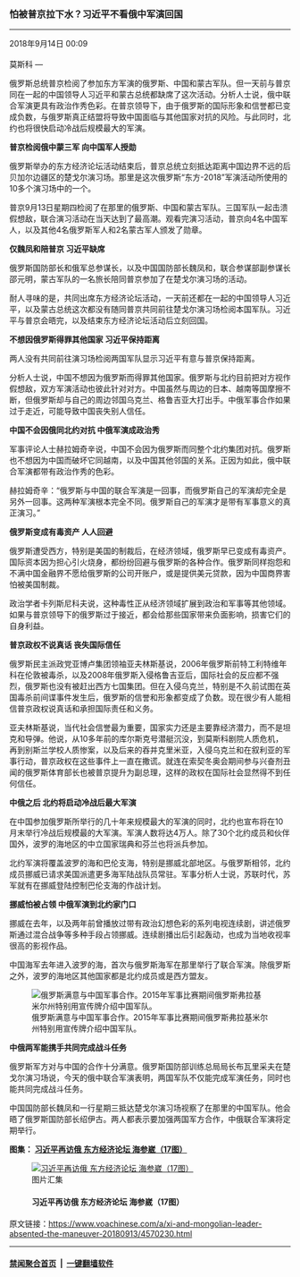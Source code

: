 ### 怕被普京拉下水？习近平不看俄中军演回国
------------------------

<div class="published">
 <span class="date" title="中国时间">
  <time datetime="2018-09-14T00:09:33+08:00">
   2018年9月14日 00:09
  </time>
 </span>
</div>
<br/>
<div class="wsw">
 <span class="dateline">
  莫斯科 —
 </span>
 <p>
  俄罗斯总统普京检阅了参加东方军演的俄罗斯、中国和蒙古军队。但一天前与普京同在一起的中国领导人习近平和蒙古总统都缺席了这次活动。分析人士说，俄中联合军演更具有政治作秀色彩。在普京领导下，由于俄罗斯的国际形象和信誉都已变成负数，与俄罗斯真正结盟将导致中国面临与其他国家对抗的风险。与此同时，北约也将很快启动冷战后规模最大的军演。
 </p>
 <p>
  <strong>
   普京检阅俄中蒙三军
  </strong>
  <strong>
   向中国军人授勋
  </strong>
 </p>
 <p>
  俄罗斯举办的东方经济论坛活动结束后，普京总统立刻抵达距离中国边界不远的后贝加尔边疆区的楚戈尔演习场。那里是这次俄罗斯“东方-2018”军演活动所使用的10多个演习场中的一个。
 </p>
 <p>
  普京9月13日星期四检阅了在那里的俄罗斯、中国和蒙古军队。三国军队一起击溃假想敌，联合演习活动在当天达到了最高潮。观看完演习活动，普京向4名中国军人，以及其他4名俄罗斯军人和2名蒙古军人颁发了勋章。
 </p>
 <p>
  <strong>
   仅魏凤和陪普京
  </strong>
  <strong>
   习近平缺席
  </strong>
 </p>
 <p>
  俄罗斯国防部长和俄军总参谋长，以及中国国防部长魏凤和，联合参谋部副参谋长邵元明，蒙古军队的一名旅长陪同普京参加了在楚戈尔演习场的活动。
 </p>
 <p>
  耐人寻味的是，共同出席东方经济论坛活动，一天前还都在一起的中国领导人习近平，以及蒙古总统这次都没有随同普京共同前往楚戈尔演习场检阅本国军队。习近平与普京会晤完，以及结束东方经济论坛活动后立刻回国。
 </p>
 <p>
  <strong>
   不想因俄罗斯得罪其他国家
  </strong>
  <strong>
   习近平保持距离
  </strong>
 </p>
 <p>
  两人没有共同前往演习场检阅两国军队显示习近平有意与普京保持距离。
 </p>
 <p>
  分析人士说，中国不想因为俄罗斯而得罪其他国家。俄罗斯与北约目前把对方视作假想敌，双方军演活动也彼此针对对方。中国虽然与周边的日本、越南等国摩擦不断，但俄罗斯却与自己的周边邻国乌克兰、格鲁吉亚大打出手。中俄军事合作如果过于走近，可能导致中国丧失别人信任。
 </p>
 <p>
  <strong>
   中国不会因俄同北约对抗
  </strong>
  <strong>
   中俄军演成政治秀
  </strong>
 </p>
 <p>
  军事评论人士赫拉姆奇辛说，中国不会因为俄罗斯而同整个北约集团对抗。俄罗斯也不想因为中国而破坏它同越南，以及中国其他邻国的关系。正因为如此，俄中联合军演都带有政治作秀的色彩。
 </p>
 <p>
  赫拉姆奇辛：“俄罗斯与中国的联合军演是一回事，而俄罗斯自己的军演却完全是另外一回事。这两种军演根本完全不同。俄罗斯自己的军演才是带有军事意义的真正演习。”
 </p>
 <p>
  <strong>
   俄罗斯变成有毒资产
  </strong>
  <strong>
   人人回避
  </strong>
 </p>
 <p>
  俄罗斯遭受西方，特别是美国的制裁后，在经济领域，俄罗斯早已变成有毒资产。国际资本因为担心引火烧身，都纷纷回避与俄罗斯的各种合作。俄罗斯同样抱怨和不满中国金融界不愿给俄罗斯的公司开账户，或是提供美元贷款，因为中国商界害怕被美国制裁。
 </p>
 <p>
  政治学者卡列斯尼科夫说，这种毒性正从经济领域扩展到政治和军事等其他领域。如果与普京领导下的俄罗斯过于接近，都会给那些国家带来负面影响，损害它们的自身利益。
 </p>
 <p>
  <strong>
   普京政权不说真话
  </strong>
  <strong>
   丧失国际信任
  </strong>
 </p>
 <p>
  俄罗斯民主派政党亚博卢集团领袖亚夫林斯基说，2006年俄罗斯前特工利特维年科在伦敦被毒杀，以及2008年俄罗斯入侵格鲁吉亚后，国际社会的反应都不强烈，俄罗斯也没有被赶出西方七国集团。但在入侵乌克兰，特别是不久前试图在英国毒杀前间谍事件发生后，俄罗斯的信誉和形象都变成了负数。现在很少有人能相信普京政权说真话和承担国际责任和义务。
 </p>
 <p>
  亚夫林斯基说，当代社会信誉最为重要，国家实力还是主要靠经济潜力，而不是坦克和导弹。他说，从10多年前的库尔斯克号潜艇沉没，到莫斯科剧院人质危机，再到别斯兰学校人质惨案，以及后来的吞并克里米亚，入侵乌克兰和在叙利亚的军事行动，普京政权在这些事件上一直在撒谎。就连在索契冬奥会期间参与兴奋剂丑闻的俄罗斯体育部长也被普京提升为副总理，这样的政权在国际社会显然得不到任何信任。
 </p>
 <p>
  <strong>
   中俄之后
  </strong>
  <strong>
   北约将启动冷战后最大军演
  </strong>
 </p>
 <p>
  在中国参加俄罗斯所举行的几十年来规模最大的军演的同时，北约也宣布将在10月末举行冷战后规模最的大军演。军演人数将达4万人。除了30个北约成员和伙伴国外，波罗的海地区的中立国家瑞典和芬兰也将派兵参加。
 </p>
 <p>
  北约军演将覆盖波罗的海和巴伦支海，特别是挪威北部地区。与俄罗斯相邻，北约成员挪威已请求美国派遣更多海军陆战队员常驻。军事分析人士说，苏联时代，苏军就有在挪威登陆控制巴伦支海的作战计划。
 </p>
 <p>
  <strong>
   挪威怕被占领
  </strong>
  <strong>
   中俄军演到北约家门口
  </strong>
 </p>
 <p>
  挪威在去年，以及两年前曾播放过带有政治幻想色彩的系列电视连续剧，讲述俄罗斯通过混合战争等多种手段占领挪威。连续剧播出后引起轰动，也成为当地收视率很高的影视作品。
 </p>
 <p>
  中国海军去年进入波罗的海，首次与俄罗斯海军在那里举行了联合军演。除俄罗斯之外，波罗的海地区其他国家都是北约成员或是西方盟友。
 </p>
 <div class="wsw__embed">
  <figure class="media-image js-media-expand">
   <div class="img-wrap">
    <div class="thumb">
     <img alt="俄罗斯满意与中国军事合作。2015年军事比赛期间俄罗斯弗拉基米尔州特别用宣传牌介绍中国军队。" src="https://gdb.voanews.com/5B873A53-799C-45E1-BF43-C11B42DA464E_w250_r0_s.jpg"/>
    </div>
    <span class="ico ico-fullscreen ico--media-expand ico--rounded">
    </span>
   </div>
   <figcaption>
    <span class="caption">
     俄罗斯满意与中国军事合作。2015年军事比赛期间俄罗斯弗拉基米尔州特别用宣传牌介绍中国军队。
    </span>
   </figcaption>
  </figure>
 </div>
 <p>
  <strong>
   中俄两军能携手共同完成战斗任务
  </strong>
 </p>
 <p>
  俄罗斯军方对与中国的合作十分满意。俄罗斯国防部训练总局局长布瓦里采夫在楚戈尔演习场说，今天的俄中联合军演表明，两国军队不仅能完成军演任务，同时也能共同完成战斗任务。
 </p>
 <p>
  中国国防部长魏凤和一行星期三抵达楚戈尔演习场视察了在那里的中国军队。他会晤了俄罗斯国防部长绍伊古。两人都表示要加强两国军方合作，中俄联合军演将定期举行。
 </p>
 <p>
  <strong>
   图集：
   <a class="wsw__a" href="https://www.voachinese.com/a/4568242.html">
    习近平再访俄 东方经济论坛 海参崴（17图）
   </a>
  </strong>
 </p>
 <div class="wsw__embed">
  <figure class="media-gallery-embed overlay-wrap js-media-expand" data-lbox-gallery="true" data-lbox-gallery-url="/a/4568242.html">
   <a href="https://www.voachinese.com/a/4568242.html" title="习近平再访俄 东方经济论坛 海参崴（17图）">
    <div class="img-wrap">
     <div class="thumb thumb16_9">
      <img alt="习近平再访俄 东方经济论坛 海参崴（17图）" src="https://gdb.voanews.com/1A4EE9ED-212F-44C7-B3FC-39BAE5946408_w250_r1_s.jpg"/>
     </div>
     <span class="ico ico-gallery ico--media-type ico--xl">
     </span>
     <span class="ico ico-gallery ico--media-expand ico--rounded">
     </span>
    </div>
   </a>
   <figcaption class="d-flex flex-wrap overlay-content">
    <span class="label label--media label--inverted m-l-sm">
     图片汇集
    </span>
    <h4 class="title title--media title--inverted m-l-sm">
     习近平再访俄 东方经济论坛 海参崴（17图）
    </h4>
   </figcaption>
   <div>
    <div data-lbox-gallery-item-src="https://gdb.voanews.com/1A4EE9ED-212F-44C7-B3FC-39BAE5946408_cx0_cy5_cw0_w1024_q10_r1_s.jpg" data-lbox-gallery-item-title="俄罗斯总统弗拉基米尔&amp;middot;普京和中国国家主席习近平2018年9月11日在俄罗斯符拉迪沃斯托克的东方经济论坛期间参观远东街展览，习近平摊煎饼&amp;mdash;&amp;mdash;俄罗斯煎饼。在俄罗斯因为干预美国选举问题而同美国关系紧张之际，在中国与美国由于贸易争端而关系紧张之际，在俄罗斯符拉迪沃斯托克(又称海参崴)举行了东方经济论坛，俄中领导人在论坛期间举行了今年第三次会晤，加强两国合作关系。">
    </div>
    <div data-lbox-gallery-item-src="https://gdb.voanews.com/AB5BA271-8B16-4F42-A914-59DFDE3B12AC_w1024_q10_s.jpg" data-lbox-gallery-item-title="上图让人想起这张照片&amp;mdash;&amp;mdash;俄罗斯总统普京2018年6月8日在中国天津参加招待会，学习做包子。这两幅图片一脉相承。">
    </div>
    <div data-lbox-gallery-item-src="https://gdb.voanews.com/1E7CB680-CC90-4753-8F19-7CFB9FDAE5A8_w1024_q10_s.jpg" data-lbox-gallery-item-title="俄罗斯总统普京和中国国家主席习近平2018年9月11日在俄罗斯符拉迪沃斯托克的东方经济论坛期间参观远东街展览时碰杯。美国国防部长马蒂斯9月11日说：&amp;ldquo;国家通常会根据自己的利益来行动，我看不到俄罗斯与中国的长远利益会使他们结成盟友。&amp;rdquo;">
    </div>
    <div data-lbox-gallery-item-src="https://gdb.voanews.com/3B79FE43-1D47-44F0-9172-738ED3D0F86A_w1024_q10_s.jpg" data-lbox-gallery-item-title="俄罗斯总统普京在符拉迪沃斯托克（又称海参崴）与出席东方经济论坛的中国国家主席习近平举行会晤（2018年9月11日）。习近平会晤普京后不点名批评美国说， 中俄应当合作反对贸易保护主义及在解决国际问题上的单边做法。俄罗斯和中国都面临美国巨大压力。俄罗斯被指控干预美国2016年总统选举而与美国关系恶化，中国因陷入与美国的贸易战而导致两国关系紧张。">
    </div>
    <div data-lbox-gallery-item-src="https://gdb.voanews.com/9C341D2D-971A-40FB-A570-3F92A8E560B4_w1024_q10_s.jpg" data-lbox-gallery-item-title="中国国家主席习近平和俄罗斯总统普京在符拉迪沃斯托克（又称海参崴）出席东方经济论坛期间举行会晤。（2018年9月11日）。前中国人民银行行长周小川9月11日对美国媒体表示，美国对中国商品征加惩罚性关税，将导致中国与俄罗斯实质性改善关系，也迫使中国发展其他市场和贸易关系。">
    </div>
    <div data-lbox-gallery-item-src="https://gdb.voanews.com/B5B466FA-A326-4F92-A297-92157EA54530_w1024_q10_s.jpg" data-lbox-gallery-item-title="中国国家主席习近平和日本首相安倍晋三在俄罗斯符拉迪沃斯托克举行会晤（2018年9月12日） 。安倍在会晤之后说：&amp;ldquo;日本和中国的关系正在朝着大改善的方向前进。&amp;rdquo;习近平在会晤开始时对安倍说，中日关系通过双方的共同努力已经走上正轨，面临重要的改善和发展机会。日本有关官员表示，日中关系改善是因为两国都面临美国政府的压力。华尔街日报报道，美国加征关税的很多中国产品含有日本零件，其中一些是日本公司拥有的工厂制造的，此外，日本钢铝产品也是美国加征关税的对象，日中两国都希望劝说特朗普政府不要加征关税。&lt;br /&gt;
&amp;nbsp;">
    </div>
    <div data-lbox-gallery-item-src="https://gdb.voanews.com/3B11CCB1-9C34-4053-A064-6A342E324823_w1024_q10_s.jpg" data-lbox-gallery-item-title="2018年9月11日中国国家主席习近平走下飞机，他抵达俄罗斯符拉迪沃斯托克参加东方经济论坛。2017年7月习近平访问莫斯科时，普京授予习近平俄罗斯最高级的圣安德烈勋章。由沙皇彼得大帝设立的圣安德烈勋章在十月革命后被废除，苏联解体后恢复，但极少颁发给外国人。同俄罗斯渊源深厚的阿塞拜疆总统阿利耶夫和哈萨克斯坦总统纳扎尔巴耶夫曾获得圣安德烈勋章。阿利耶夫毕业于莫斯科国际关系学院，他父亲是苏联前副总理和阿塞拜疆前总统。纳扎尔巴耶夫在哈萨克独立前是苏共在当地的领导人。&lt;br /&gt;
&amp;nbsp;">
    </div>
    <div data-lbox-gallery-item-src="https://gdb.voanews.com/1B3DCF31-E206-484C-8352-D261BFF074D0_w1024_q10_s.jpg" data-lbox-gallery-item-title="2015年9月4日，俄罗斯总统普京和中国副总理汪洋在俄罗斯符拉迪沃斯托克的东方经济论坛期间会面。2015年中国派出汪洋以及多名东北地区领导人组成的庞大代表团出席该论坛，凸显中国对俄罗斯的支持。后来，2017年9月在那里举行的第三届东方经济论坛上，普京也会晤了汪洋，称赞汪洋为推动两国关系做了许多事。普京说，他已签署命令，授予汪洋俄罗斯友谊勋章。">
    </div>
    <div data-lbox-gallery-item-src="https://gdb.voanews.com/78D42CD9-9CE6-40B6-9643-BC216D8AEDC6_w1024_q10_s.jpg" data-lbox-gallery-item-title="俄罗斯的远东主要城市符拉迪沃斯托克的港口。中国人俗称这个城市为海参崴。它是俄罗斯滨海边疆区的首府，是俄罗斯在太平洋沿岸最大的港口，也是俄罗斯太平洋舰队的基地， 那里有军校和海军造船厂。">
    </div>
    <div data-lbox-gallery-item-src="https://gdb.voanews.com/E8B23555-4F5A-4254-A617-F672B263E0A6_w1024_q10_s.jpg" data-lbox-gallery-item-title="符拉迪沃斯托克的商业港，上空有雨云飘过（2017年6月8日）。俄罗斯官方把在海参崴主办的东方经济论坛看成是在西方制裁之下打破国际孤立，转向东方战略的重要步骤。">
    </div>
    <div data-lbox-gallery-item-src="https://gdb.voanews.com/85425C23-0D8C-48B4-B828-0F0DCF54B33F_w1024_q10_s.jpg" data-lbox-gallery-item-title="俄罗斯水兵2005年10月25日在符拉迪沃斯托克港的俄罗斯岛上的纪念碑开幕式上站岗。俄罗斯海军建碑，纪念在内战中逃离该城市的白军和难民。 在斯大林的大清洗中，俄罗斯远东地区的许多华人遇害。在海参崴发现了一些遇害华人的集体墓葬。研究政治迫害历史，曾跑遍远东地区的波兰摄影家托马什说，他在符拉迪沃斯托克郊外曾看到因为修路而发现的埋葬有500多名华人的集体墓葬，当时发现了很多具有中国文化特色的随身物品。">
    </div>
    <div data-lbox-gallery-item-src="https://gdb.voanews.com/ED5EBCD5-4741-4D05-9B6A-C03D38755E89_w1024_q10_s.jpg" data-lbox-gallery-item-title="蓝宝石公主号游轮停泊在俄罗斯符拉迪沃斯托克的太平洋港口，那里距离莫斯科约6,400公里，相当于4,000英里（2007年9月25日）。二战期间有一部分美国援助苏联的物资在符拉迪沃斯托克登陆。苏联红军当年出兵中国东北和朝鲜半岛时，曾大量使用了美国援助的运输车辆和其他各种装备。&lt;br /&gt;
&amp;nbsp;">
    </div>
    <div data-lbox-gallery-item-src="https://gdb.voanews.com/579F655A-98A7-41AD-AD46-1DFD203CA6C0_w1024_q10_s.jpg" data-lbox-gallery-item-title="2017年11月7日，在俄罗斯远东城市符拉迪沃斯托克，一名穿着苏联红军早期军装的男子参加集会，纪念十月革命100周年。而两张法新社的历史图片显示，苏联十月革命后，美国陆战队军人曾前往海参崴，支持白军。下面是其中一张。">
    </div>
    <div data-lbox-gallery-item-src="https://gdb.voanews.com/59B3FC4C-4EBA-4422-A889-B5535D64CE9E_w1024_q10_s.jpg" data-lbox-gallery-item-title="1920年美国陆战队抵达符拉迪沃斯托克，以支持西伯利亚的反革命势力。在十月革命后不久，俄罗斯陷入内战，一方是激进的共产主义者和布尔什维克革命者组成的红军，另一方是保皇派、保守派、自由派和温和社会主义者组成的白军。">
    </div>
    <div data-lbox-gallery-item-src="https://gdb.voanews.com/9517E0D8-9AE6-4D50-AD2A-E9651B2DE013_w1024_q10_s.jpg" data-lbox-gallery-item-title="海参崴也举行过APEC峰会和美苏首脑会议。图为1974年11月24日美国总统杰拉尔德&amp;middot;福特和苏联领导人列昂尼德&amp;middot;勃列日涅夫在海参崴首脑会议前分享一个笑话。">
    </div>
    <div data-lbox-gallery-item-src="https://gdb.voanews.com/A304AC28-D08D-4241-A31C-B4E2C5A88147_w1024_q10_s.jpg" data-lbox-gallery-item-title="俄罗斯符拉迪沃斯托克(海参崴)港口的一个码头（2017年5月18日）&lt;br /&gt;
&amp;nbsp;">
    </div>
    <div data-lbox-gallery-item-src="https://gdb.voanews.com/FD912E59-5299-43C5-8514-28A204F9635C_w1024_q10_s.jpg" data-lbox-gallery-item-title="俄罗斯太平洋舰队的军舰在海参崴港口。海参崴是俄罗斯在太平洋沿岸的最大港口，也是俄罗斯太平洋舰队的基地，那里有军校和海军造船厂。它也是俄罗斯滨海边疆区的首府，">
    </div>
   </div>
  </figure>
 </div>
 <p>
 </p>
</div>

原文链接：https://www.voachinese.com/a/xi-and-mongolian-leader-absented-the-maneuver-20180913/4570230.html


------------------------
#### [禁闻聚合首页](https://github.com/gfw-breaker/banned-news/blob/master/README.md) &nbsp;|&nbsp;  [一键翻墙软件](https://github.com/gfw-breaker/nogfw/blob/master/README.md)